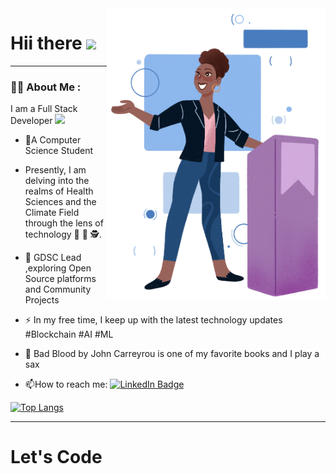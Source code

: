 <img align="right" src="https://github.com/WahomeKezia/Assets/blob/main/keziaWangeci.PNG" alt="Kezia In Leadership" width=350px height=465px/>

<h1>
  Hii there
  <img src="https://media.giphy.com/media/hvRJCLFzcasrR4ia7z/giphy.gif" width="30px"/>
</h1>
<!-- <div align="center">
  <img src="https://media.giphy.com/media/dWesBcTLavkZuG35MI/giphy.gif" width="700" height="250"/>
</div>
 -->

  

---

### :woman_technologist: **About Me** :

I am a Full Stack Developer <img src="https://media.giphy.com/media/WUlplcMpOCEmTGBtBW/giphy.gif" width="30"> 

- :telescope:A Computer Science Student

- Presently, I am delving into the realms of Health Sciences and the Climate Field through the lens of technology 🤖 🧬 🕵️.

- :seedling: GDSC Lead ,exploring Open Source platforms and Community Projects 

- :zap: In my free time, I keep up with the latest technology updates #Blockchain #AI #ML 

- :saxophone: Bad Blood by John Carreyrou is one of my favorite books and I play a sax  


- :mailbox:How to reach me:  <a href="https://www.linkedin.com/in/kezia-wahome-531669243/">
    <img src="https://img.shields.io/badge/LinkedIn-blue?style=for-the-badge&logo=linkedin&logoColor=white" alt="LinkedIn Badge"/>
  </a>

<!-- ---


---

<!-- ### :fire: My Stats :
[![GitHub Streak](http://github-readme-streak-stats.herokuapp.com?user=WahomeKezia&theme=dark&date_format=M%20j%5B%2C%20Y%5D&mode=weekly)](https://git.io/streak-stats)
 -->
[![Top Langs](https://github-readme-stats.vercel.app/api/top-langs/?username=WahomeKezia&layout=compact&theme=tokyonight)](https://github.com/anuraghazra/github-readme-stats)

<!-- ![](https://komarev.com/ghpvc/?username=WahomeKezia) -->
<!-- ---

### :desktop_computer: My Website Portfolio :

Visit: kezia.web

--- -->
---
# Let's Code

